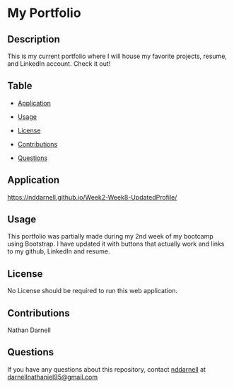 # My Portfolio

## Description

This is my current portfolio where I will house my favorite projects, resume, and LinkedIn account. Check it out!

## Table

* [Application](#application)

* [Usage](#usage)

* [License](#license)

* [Contributions](#contributions)

* [Questions](#questions)

## Application

https://nddarnell.github.io/Week2-Week8-UpdatedProfile/

## Usage

This portfolio was partially made during my 2nd week of my bootcamp using Bootstrap. I have updated it with buttons that actually work and links to my github, LinkedIn and resume.

## License

No License should be required to run this web application.

## Contributions

Nathan Darnell

## Questions

If you have any questions about this repository, contact [nddarnell](https://github.com/nddarnell) at darnellnathaniel95@gmail.com



